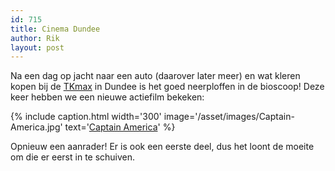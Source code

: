 ```yaml
---
id: 715
title: Cinema Dundee
author: Rik
layout: post
---
```

Na een dag op jacht naar een auto (daarover later meer) en wat kleren kopen bij de [TKmax](http://www.tkmaxx.com/) in Dundee is het goed neerploffen in de bioscoop! Deze keer hebben we een nieuwe actiefilm bekeken:

{% include caption.html
    width='300'
    image='/asset/images/Captain-America.jpg' 
    text='[Captain America](http://www.imdb.com/title/tt1843866/)'
%}

Opnieuw een aanrader! Er is ook een eerste deel, dus het loont de moeite om die er eerst in te schuiven.